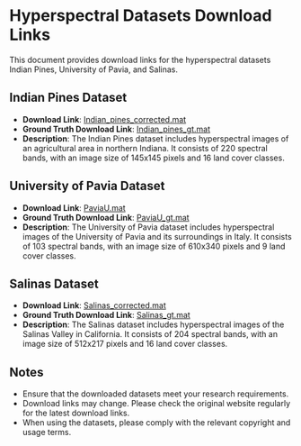 # Hyperspectral Datasets Download Links

This document provides download links for the hyperspectral datasets Indian Pines, University of Pavia, and Salinas.

## Indian Pines Dataset

- **Download Link**: [Indian_pines_corrected.mat](https://www.ehu.eus/ccwintco/uploads/6/67/Indian_pines_corrected.mat)
- **Ground Truth Download Link**: [Indian_pines_gt.mat](https://www.ehu.eus/ccwintco/uploads/c/c4/Indian_pines_gt.mat)
- **Description**: The Indian Pines dataset includes hyperspectral images of an agricultural area in northern Indiana. It consists of 220 spectral bands, with an image size of 145x145 pixels and 16 land cover classes.

## University of Pavia Dataset

- **Download Link**: [PaviaU.mat](https://www.ehu.eus/ccwintco/uploads/e/ee/PaviaU.mat)
- **Ground Truth Download Link**: [PaviaU_gt.mat](https://www.ehu.eus/ccwintco/uploads/5/50/PaviaU_gt.mat)
- **Description**: The University of Pavia dataset includes hyperspectral images of the University of Pavia and its surroundings in Italy. It consists of 103 spectral bands, with an image size of 610x340 pixels and 9 land cover classes.

## Salinas Dataset

- **Download Link**: [Salinas_corrected.mat](https://www.ehu.eus/ccwintco/uploads/a/a3/Salinas_corrected.mat)
- **Ground Truth Download Link**: [Salinas_gt.mat](https://www.ehu.eus/ccwintco/uploads/c/c4/Salinas_gt.mat)
- **Description**: The Salinas dataset includes hyperspectral images of the Salinas Valley in California. It consists of 204 spectral bands, with an image size of 512x217 pixels and 16 land cover classes.

## Notes

- Ensure that the downloaded datasets meet your research requirements.
- Download links may change. Please check the original website regularly for the latest download links.
- When using the datasets, please comply with the relevant copyright and usage terms.